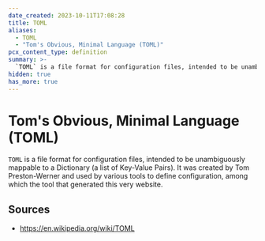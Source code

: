 ```yaml
---
date_created: 2023-10-11T17:08:28
title: TOML
aliases:
  - TOML
  - "Tom's Obvious, Minimal Language (TOML)"
pcx_content_type: definition
summary: >-
  `TOML` is a file format for configuration files, intended to be unambiguously mappable to a Dictionary (a list of Key-Value Pairs).
hidden: true
has_more: true
---
```


# Tom's Obvious, Minimal Language (TOML)

`TOML` is a file format for configuration files, intended to be unambiguously mappable to a Dictionary (a list of Key-Value Pairs). It was created by Tom Preston-Werner and used by various tools to define configuration, among which the tool that generated this very website.

## Sources

- https://en.wikipedia.org/wiki/TOML
